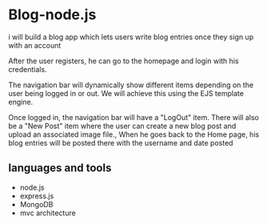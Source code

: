 # Blog-node.js

i will build a blog app which lets users write blog entries once they sign up
with an account

After the user registers, he can go to the homepage and login with his
credentials.

The navigation bar will dynamically show different items depending on the user being logged in or out. We will achieve this using the EJS template engine.

Once logged in, the navigation bar will have a "LogOut" item. There will also be a "New Post" item where the user can create a
new blog post and upload an associated image file., When he goes back to the Home page, his blog entries will be posted there with the username and date posted

## languages and tools

- node.js
- express.js
- MongoDB
- mvc architecture
